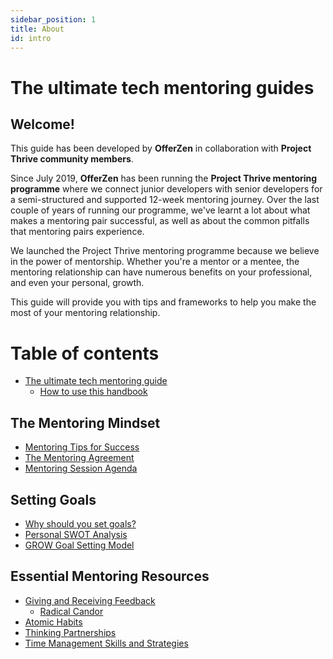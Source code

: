 ```yaml
---
sidebar_position: 1
title: About
id: intro
---
```


# The ultimate tech mentoring guides

## Welcome!

This guide has been developed by **OfferZen** in collaboration with **Project Thrive community members**.&#x20;

Since July 2019, **OfferZen** has been running the **Project Thrive mentoring programme** where we connect junior developers with senior developers for a semi-structured and supported 12-week mentoring journey. Over the last couple of years of running our programme, we've learnt a lot about what makes a mentoring pair successful, as well as about the common pitfalls that mentoring pairs experience.

We launched the Project Thrive mentoring programme because we believe in the power of mentorship. Whether you're a mentor or a mentee, the mentoring relationship can have numerous benefits on your professional, and even your personal, growth.&#x20;

This guide will provide you with tips and frameworks to help you make the most of your mentoring relationship.

# Table of contents

* [The ultimate tech mentoring guide](/intro.md)
  * [How to use this handbook](/how-to-use-this-handbook.md)

## The Mentoring Mindset

* [Mentoring Tips for Success](the-mentoring-mindset/mentoring-tips-for-success.md)
* [The Mentoring Agreement](the-mentoring-mindset/the-mentoring-agreement.md)
* [Mentoring Session Agenda](the-mentoring-mindset/mentoring-session-agenda.md)

## Setting Goals

* [Why should you set goals?](setting-goals/why-should-you-set-goals.md)
* [Personal SWOT Analysis](setting-goals/personal-swot-analysis.md)
* [GROW Goal Setting Model](setting-goals/grow-goal-setting-model.md)

## Essential Mentoring Resources

* [Giving and Receiving Feedback](essential-mentoring-resources/giving-and-receiving-feedback/README.md)
  * [Radical Candor](essential-mentoring-resources/giving-and-receiving-feedback/radical-candor.md)
* [Atomic Habits](essential-mentoring-resources/atomic-habits.md)
* [Thinking Partnerships](essential-mentoring-resources/thinking-partnerships.md)
* [Time Management Skills and Strategies](essential-mentoring-resources/time-management-skills-and-strategies.md)